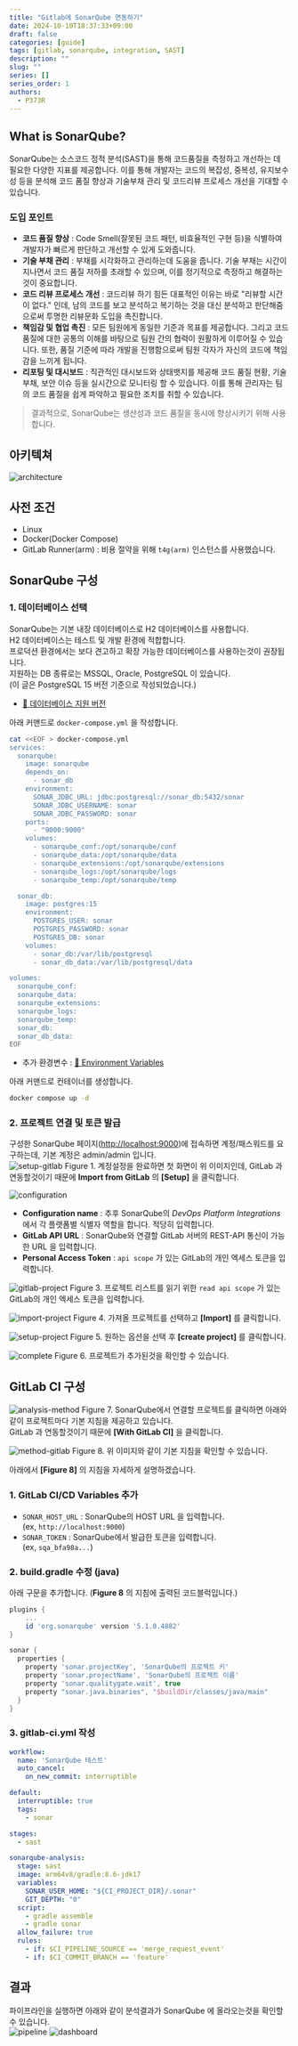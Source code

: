 ```yaml
---
title: "Gitlab에 SonarQube 연동하기"
date: 2024-10-10T18:37:33+09:00
draft: false
categories: [guide]
tags: [gitlab, sonarqube, integration, SAST]
description: ""
slug: ""
series: []
series_order: 1
authors:
  - P373R
---
```


## What is SonarQube?
SonarQube는 소스코드 정적 분석(SAST)을 통해 코드품질을 측정하고 개선하는 데 필요한 다양한 지표를 제공합니다.
이를 통해 개발자는 코드의 복잡성, 중복성, 유지보수성 등을 분석해 코드 품질 향상과 기술부채 관리 및 코드리뷰 프로세스 개선을 기대할 수 있습니다.
  
### 도입 포인트
- **코드 품질 향상** : Code Smell(잘못된 코드 패턴, 비효율적인 구현 등)을 식별하여 개발자가 빠르게 판단하고 개선할 수 있게 도와줍니다.
- **기술 부채 관리** : 부채를 시각화하고 관리하는데 도움을 줍니다. 기술 부채는 시간이 지나면서 코드 품질 저하를 초래할 수 있으며, 이를 정기적으로 측정하고 해결하는 것이 중요합니다.
- **코드 리뷰 프로세스 개선** : 코드리뷰 하기 힘든 대표적인 이유는 바로 "리뷰할 시간이 없다." 인데, 남의 코드를 보고 분석하고 복기하는 것을 대신 분석하고 판단해줌으로써 투명한 리뷰문화 도입을 촉진합니다.
- **책임감 및 협업 촉진** : 모든 팀원에게 동일한 기준과 목표를 제공합니다. 그리고 코드 품질에 대한 공통의 이해를 바탕으로 팀원 간의 협력이 원활하게 이루어질 수 있습니다. 또한, 품질 기준에 따라 개발을 진행함으로써 팀원 각자가 자신의 코드에 책임감을 느끼게 됩니다.
- **리포팅 및 대시보드** : 직관적인 대시보드와 상태뱃지를 제공해 코드 품질 현황, 기술 부채, 보안 이슈 등을 실시간으로 모니터링 할 수 있습니다. 이를 통해 관리자는 팀의 코드 품질을 쉽게 파악하고 필요한 조치를 취할 수 있습니다.

> 결과적으로, SonarQube는 생산성과 코드 품질을 동시에 향상시키기 위해 사용합니다.

## 아키텍쳐
![architecture](./assets/architecture.png)

## 사전 조건
- Linux
- Docker(Docker Compose)
- GitLab Runner(arm) : 비용 절약을 위해 `t4g(arm)` 인스턴스를 사용했습니다.  

## SonarQube 구성
### 1. 데이터베이스 선택
SonarQube는 기본 내장 데이터베이스로 H2 데이터베이스를 사용합니다.  
H2 데이터베이스는 테스트 및 개발 환경에 적합합니다.  
프로덕션 환경에서는 보다 견고하고 확장 가능한 데이터베이스를 사용하는것이 권장됩니다.  
지원하는 DB 종류로는 MSSQL, Oracle, PostgreSQL 이 있습니다.  
(이 글은 PostgreSQL 15 버전 기준으로 작성되었습니다.)  
- [🔗 데이터베이스 지원 버전](https://docs.sonarsource.com/sonarqube/latest/setup-and-upgrade/installation-requirements/database-requirements/)
  
아래 커맨드로 `docker-compose.yml` 을 작성합니다.
```bash
cat <<EOF > docker-compose.yml
services:
  sonarqube:
    image: sonarqube
    depends_on:
      - sonar_db
    environment:
      SONAR_JDBC_URL: jdbc:postgresql://sonar_db:5432/sonar
      SONAR_JDBC_USERNAME: sonar
      SONAR_JDBC_PASSWORD: sonar
    ports:
      - "9000:9000"
    volumes:
      - sonarqube_conf:/opt/sonarqube/conf
      - sonarqube_data:/opt/sonarqube/data
      - sonarqube_extensions:/opt/sonarqube/extensions
      - sonarqube_logs:/opt/sonarqube/logs
      - sonarqube_temp:/opt/sonarqube/temp

  sonar_db:
    image: postgres:15
    environment:
      POSTGRES_USER: sonar
      POSTGRES_PASSWORD: sonar
      POSTGRES_DB: sonar
    volumes:
      - sonar_db:/var/lib/postgresql
      - sonar_db_data:/var/lib/postgresql/data

volumes:
  sonarqube_conf:
  sonarqube_data:
  sonarqube_extensions:
  sonarqube_logs:
  sonarqube_temp:
  sonar_db:
  sonar_db_data:
EOF
```
- 추가 환경변수 : [🔗 Environment Variables](https://docs.sonarsource.com/sonarqube/latest/setup-and-upgrade/environment-variables/)
  
아래 커맨드로 컨테이너를 생성합니다.
```bash
docker compose up -d
```

### 2. 프로젝트 연결 및 토큰 발급
구성한 SonarQube 페이지([http://localhost:9000](http://localhost:9000))에 접속하면 계정/패스워드를 요구하는데, 기본 계정은 admin/admin 입니다.  
![setup-gitlab](./assets/setup-gitlab.png "Figure 1")
Figure 1. 계정설정을 완료하면 첫 화면이 위 이미지인데, GitLab 과 연동할것이기 때문에 **Import from GitLab** 의 **[Setup]** 을 클릭합니다.

![configuration](./assets/configuration.png "Figure 2")
- **Configuration name** : 추후 SonarQube의 *DevOps Platform Integrations* 에서 각 플랫폼별 식별자 역할을 합니다. 적당히 입력합니다.  
- **GitLab API URL** : SonarQube와 연결할 GitLab 서버의 REST-API 통신이 가능한 URL 을 입력합니다.  
- **Personal Access Token** : `api scope` 가 있는 GitLab의 개인 엑세스 토큰을 입력합니다.  

![gitlab-project](./assets/gitlab-token.png "Figure 3")
Figure 3. 프로젝트 리스트를 읽기 위한 `read api scope` 가 있는 GitLab의 개인 엑세스 토큰을 입력합니다.  

![import-project](./assets/project-onboard.png "Figure 4")
Figure 4. 가져올 프로젝트를 선택하고 **[Import]** 를 클릭합니다.  
  
![setup-project](./assets/setup-project.png "Figure 5")
Figure 5. 원하는 옵션을 선택 후 **[create project]** 를 클릭합니다. 

![complete](./assets/project-list.png "Figure 6")
Figure 6. 프로젝트가 추가된것을 확인할 수 있습니다.  


## GitLab CI 구성
![analysis-method](./assets/analysis-method.png "Figure 7")
Figure 7. SonarQube에서 연결할 프로젝트를 클릭하면 아래와 같이 프로젝트마다 기본 지침을 제공하고 있습니다.  
GitLab 과 연동할것이기 때문에 **[With GitLab CI]** 을 클릭합니다.  

![method-gitlab](./assets/method-gitlab.png "Figure 8")
Figure 8. 위 이미지와 같이 기본 지침을 확인할 수 있습니다.  


아래에서 **[Figure 8]** 의 지침을 자세하게 설명하겠습니다.  
### 1. GitLab CI/CD Variables 추가
- `SONAR_HOST_URL` : SonarQube의 HOST URL 을 입력합니다.  
  (ex, `http://localhost:9000`)
- `SONAR_TOKEN` : SonarQube에서 발급한 토큰을 입력합니다.  
  (ex, `sqa_bfa98a...`)

### 2. build.gradle 수정 (java)
아래 구문을 추가합니다. (**Figure 8** 의 지침에 출력된 코드블럭입니다.)
```gradle
plugins {
    ...
    id 'org.sonarqube' version '5.1.0.4882'
}

sonar {
  properties {
    property 'sonar.projectKey', 'SonarQube의 프로젝트 키'
    property 'sonar.projectName', 'SonarQube의 프로젝트 이름'
    property 'sonar.qualitygate.wait', true
    property "sonar.java.binaries", "$buildDir/classes/java/main"
  }
}
```

### 3. gitlab-ci.yml 작성
```yaml
workflow:
  name: 'SonarQube 테스트'
  auto_cancel:
    on_new_commit: interruptible

default:
  interruptible: true
  tags:
    - sonar

stages:
  - sast

sonarqube-analysis:
  stage: sast
  image: arm64v8/gradle:8.6-jdk17
  variables:
    SONAR_USER_HOME: "${CI_PROJECT_DIR}/.sonar"
    GIT_DEPTH: "0"
  script:
    - gradle assemble
    - gradle sonar
  allow_failure: true
  rules:
    - if: $CI_PIPELINE_SOURCE == 'merge_request_event'
    - if: $CI_COMMIT_BRANCH == 'feature'
```

## 결과
파이프라인을 실행하면 아래와 같이 분석결과가 SonarQube 에 올라오는것을 확인할 수 있습니다.  
![pipeline](./assets/pipeline.png)
![dashboard](./assets/dashboard.png)